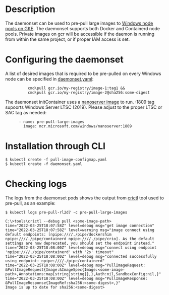 # Description

The daemonset can be used to pre-pull large images to [Windows node pools on GKE](https://cloud.google.com/kubernetes-engine/docs/how-to/creating-a-cluster-windows). The daemonset supports both Docker and Containerd node pools. Private images on gcr will be accessible if the daemon is running from within the same project, or if proper IAM access is set. 

# Configuring the daemonset

A list of desired images that is required to be pre-pulled on every Windows node can be specified in [daemonset.yaml](daemonset.yaml):
```
          cmd\pull gcr.io/my-registry/image-1:tag1 &&
          cmd\pull gcr.io/my-registry/image-2@sha256:some-digest
```

The daemonset initContainer uses a [nanoserver image](https://hub.docker.com/_/microsoft-windows-nanoserver) to run. :1809 tag supoorts Windows Server LTSC (2019). Please adjust to the proper LTSC or SAC tag as needed:
```
      - name: pre-pull-large-images
        image: mcr.microsoft.com/windows/nanoserver:1809
```

# Installation through CLI

```
$ kubectl create -f pull-image-configmap.yaml
$ kubectl create -f daemonset.yaml
```

# Checking logs

The logs from the daemonset pods shows the output from [crictl](https://github.com/kubernetes-sigs/cri-tools/blob/master/docs/crictl.md) tool used to pre-pull, as an example:
```
$ kubectl logs pre-pull-rl2d7 -c pre-pull-large-images

C:\>tools\crictl --debug pull <some-image-path>   
time="2022-03-25T18:07:58Z" level=debug msg="get image connection"
time="2022-03-25T18:07:58Z" level=warning msg="image connect using default endpoints: [npipe:////./pipe/dockershim npipe:////./pipe/containerd npipe:////./pipe/crio]. As the default settings are now deprecated, you should set the endpoint instead."
time="2022-03-25T18:08:00Z" level=debug msg="connect using endpoint 'npipe:////./pipe/containerd' with '2s' timeout"
time="2022-03-25T18:08:00Z" level=debug msg="connected successfully using endpoint: npipe:////./pipe/containerd"
time="2022-03-25T18:08:00Z" level=debug msg="PullImageRequest: &PullImageRequest{Image:&ImageSpec{Image:<some-image-path>,Annotations:map[string]string{},},Auth:nil,SandboxConfig:nil,}"
time="2022-03-25T18:08:00Z" level=debug msg="PullImageResponse: &PullImageResponse{ImageRef:sha256:<some-digest>,}"
Image is up to date for sha256:<some-digest>
```